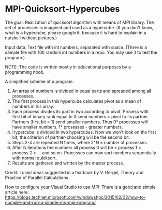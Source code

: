 # MPI-Quicksort-Hypercubes

The goal:
Realization of quicksort algorithm with means of MPI library. The set of processes is imagined and used as a hypercube. 
(If you don't know, what is a hypercube, please google it, because it is hard to explain in a nutshell without pictures.)

Input data:
Text file with int numbers, separated with space.
(There is a sample file with 100 random int numbers in a repo. You may use it to test the program.)

NOTE:
The code is written mostly in educational purposes by a programming noob.

A simplified scheme of a program:

1. An array of numbers is divided in equal parts and spreaded among all processes.
2. The first process in this hypercube calculates pivot as a mean of numbers in his array.
3. Each process divides its part in two according to pivot. Process with first bit of binary rank equal to 0 send numbers > pivot to its partner. Partners (first bit = 1) send smaller numbers. Thus 0* processes will have smaller numbers, 1* prosesses - greater numbers.
4. Hypercube is divided in two hypercubes. Now we won't look on the first bit, the criterion of partner-choosing will be the second bit.
5. Steps 2-4 are repeated N times, where 2^N = number of processes.
6. After N iterations the numbers all process 0 will be < process 1 < process 2 < ... and so on. Processes can now sort numbers sequentially with normal quicksort.
7. Results are gathered and written by the master process.

Credit:
I used ideas suggested in a textbook by V. Gergel, Theory and Practice of Parallel Calculations

How to configure your Visual Studio to use MPI:
There is a good and simple article here: https://blogs.technet.microsoft.com/windowshpc/2015/02/02/how-to-compile-and-run-a-simple-ms-mpi-program/




